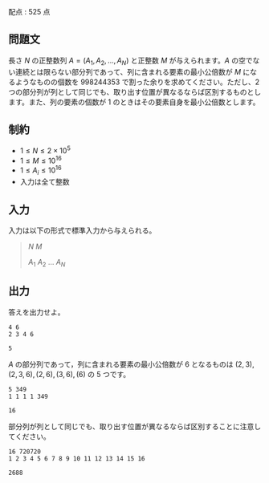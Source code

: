 配点 : $525$ 点

## 問題文

長さ $N$ の正整数列 $A=(A_1,A_2,\dots,A_N)$ と正整数 $M$ が与えられます。$A$ の空でない連続とは限らない部分列であって、列に含まれる要素の最小公倍数が $M$ になるようなものの個数を $998244353$ で割った余りを求めてください。ただし、$2$ つの部分列が列として同じでも、取り出す位置が異なるならば区別するものとします。また、列の要素の個数が $1$ のときはその要素自身を最小公倍数とします。

## 制約

- $1\leq N\leq 2\times 10^5$
- $1\leq M\leq 10^{16}$
- $1\leq A_i\leq 10^{16}$
- 入力は全て整数

## 入力

入力は以下の形式で標準入力から与えられる。

> $N$ $M$
> 
> $A_1$ $A_2$ $\ldots$ $A_N$

## 出力

答えを出力せよ。

```input1
4 6
2 3 4 6
```

```output1
5
```

$A$ の部分列であって，列に含まれる要素の最小公倍数が $6$ となるものは $(2,3),(2,3,6),(2,6),(3,6),(6)$ の $5$ つです。

```input2
5 349
1 1 1 1 349
```

```output2
16
```

部分列が列として同じでも、取り出す位置が異なるならば区別することに注意してください。

```input3
16 720720
1 2 3 4 5 6 7 8 9 10 11 12 13 14 15 16
```

```output3
2688
```